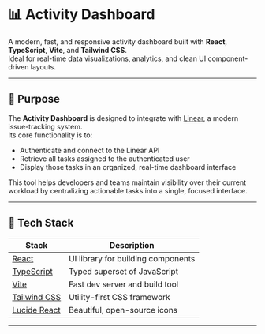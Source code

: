 # 📊 Activity Dashboard

A modern, fast, and responsive activity dashboard built with **React**, **TypeScript**, **Vite**, and **Tailwind CSS**.  
Ideal for real-time data visualizations, analytics, and clean UI component-driven layouts.

---

## 🎯 Purpose

The **Activity Dashboard** is designed to integrate with [Linear](https://linear.app), a modern issue-tracking system.  
Its core functionality is to:

- Authenticate and connect to the Linear API
- Retrieve all tasks assigned to the authenticated user
- Display those tasks in an organized, real-time dashboard interface

This tool helps developers and teams maintain visibility over their current workload by centralizing actionable tasks into a single, focused interface.

---

## 🚀 Tech Stack

| Stack | Description |
|-------|-------------|
| [React](https://reactjs.org/) | UI library for building components |
| [TypeScript](https://www.typescriptlang.org/) | Typed superset of JavaScript |
| [Vite](https://vitejs.dev/) | Fast dev server and build tool |
| [Tailwind CSS](https://tailwindcss.com/) | Utility-first CSS framework |
| [Lucide React](https://lucide.dev/) | Beautiful, open-source icons |

---
